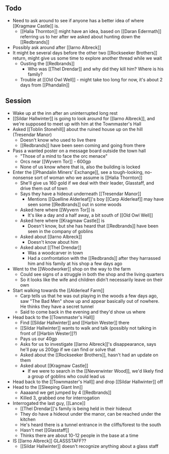 ## Todo
- Need to ask around to see if anyone has a better idea of where [[Kragmaw Castle]] is.
	- [[Halia Thornton]] might have an idea, based on [[Daran Edermath]] referring us to her after we asked about hunting down the [[Redbrands]]
- Possibly ask around after [[Iarno Albreck]]
- It might be several days before the other two [[Rockseeker Brothers]] return, might give us some time to explore another thread while we wait
	- Ousting the [[Redbrands]]
		- Who was [[Thel Drendar]] and why did they kill him? Where is his family?
	- Trouble at [[Old Owl Well]] - might take too long for now, it's about 2 days from [[Phandalin]]

## Session
- Wake up at the inn after an uninterrupted long rest
- [[Sildar Hallwinter]] is going to look around for [[Iarno Albreck]], and we're supposed to meet up with him at the Townmaster's Hall
- Asked [[Toblin Stonehill]] about the ruined house up on the hill (Tresendar Manor)
	- Doesn't know who used to live there
	- [[Redbrands]] have been seen coming and going from there
- Pass a wanted poster on a message board outside the town hall
	- "Those of a mind to face the orc menace"
	- Orcs near [[Wyvern Tor]] - 600gp
	- None of us know where that is, also the building is locked
- Enter the [[Phandalin Miners' Exchange]], see a tough-looking, no-nonsense sort of woman who we assume is [[Halia Thornton]]
	- She'll give us 160 gold if we deal with their leader, Glasstaff, and drive them out of town
	- Says they have a hideout underneath [[Tresendar Manor]]
		- Mentions [[Quelline Alderleaf]]'s boy [[Carp Alderleaf]] may have seen some [[Redbrands]] out in some woods
	- Asked here where [[Wyvern Tor]] is
		- It's like a day and a half away, a bit south of [[Old Owl Well]]
	- Asked here where [[Kragmaw Castle]] is
		- Doesn't know, but she has heard that [[Redbrands]] have been seen in the company of goblins
	- Asked about [[Iarno Albreck]] 
		- Doesn't know about him
	- Asked about [[Thel Drendar]] 
		- Was a woodcarver in town
		- Had a confrontation with the [[Redbrands]] after they harrassed him and his family at his shop a few days ago
- Went to the [[Woodworker]] shop on the way to the farm
	- Could see signs of a struggle in both the shop and the living quarters
	- So it looks like the wife and children didn't necessarily leave on their own
- Start walking towards the [[Alderleaf Farm]] 
	- Carp tells us that he was out playing in the woods a few days ago, saw "The Bad Men" show up and appear basically out of nowhere. He thinks they have a secret tunnel
	- Said to come back in the evening and they'd show us where
- Head back to the [[Townmaster's Hall]]
	- Find [[Sildar Hallwinter]] and [[Harbin Wester]] there
	- [[Sildar Hallwinter]] wants to walk and talk (possibly not talking in front of [[Harbin Wester]]?)
	- Pays us our 40gp
	- Asks for us to investigate [[Iarno Albreck]]'s disappearance, says he'll pay us 200gp if we can find or solve that
	- Asked about the [[Rockseeker Brothers]], hasn't had an update on them
	- Asked about [[Kragmaw Castle]]
		- If we were to search in the [[Neverwinter Wood]], we'd likely find a group of goblins who could lead us
- Head back to the [[Townmaster's Hall]] and drop [[Sildar Hallwinter]] off
- Head to the [[Sleeping Giant Inn]]
	- Aaaaand we get jumped by 4 [[Redbrands]]
	- Killed 3, grabbed one for interrogation
- Interrogated the last guy, [[Lance]]
	- [[Thel Drendar]]'s family is being held in their hideout
	- They do have a hideout under the manor, can be reached under the kitchen
	- He's heard there is a tunnel entrance in the cliffs/forest to the south
	- Hasn't met [[Glasstaff]]
	- Thinks there are about 10-12 people in the base at a time
- IS [[Iarno Albreck]] GLASSSTAFF??
	- [[Sildar Hallwinter]] doesn't recognize anything about a glass staff